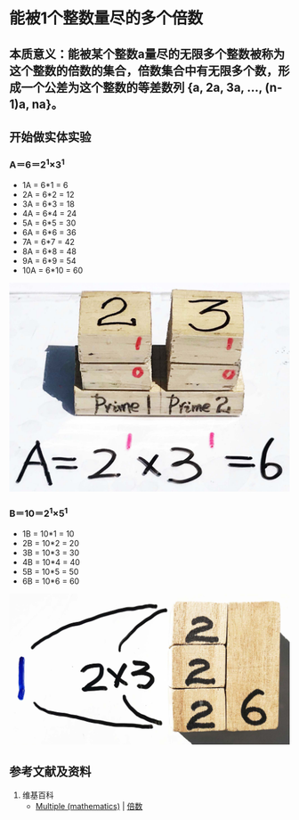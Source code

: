 # 能被1个整数量尽的多个倍数

## 本质意义：能被某个整数a量尽的无限多个整数被称为这个整数的倍数的集合，倍数集合中有无限多个数，形成一个公差为这个整数的等差数列 {a, 2a, 3a, ..., (n-1)a, na}。 

## 开始做实体实验

### A＝6＝2<sup>1</sup>×3<sup>1</sup>
- 1A = 6*1 = 6 
- 2A = 6*2 = 12 
- 3A = 6*3 = 18 
- 4A = 6*4 = 24 
- 5A = 6*5 = 30 
- 6A = 6*6 = 36 
- 7A = 6*7 = 42 
- 8A = 6*8 = 48 
- 9A = 6*9 = 54 
- 10A = 6*10 = 60 

![](/images/数论/基本数和合成数/能被1个整数量尽的多个倍数/1a1.jpg)

### B＝10＝2<sup>1</sup>×5<sup>1</sup>
- 1B = 10*1 = 10
- 2B = 10*2 = 20 
- 3B = 10*3 = 30 
- 4B = 10*4 = 40 
- 5B = 10*5 = 50 
- 6B = 10*6 = 60 

![](/images/数论/基本数和合成数/能被1个整数量尽的多个倍数/2a1.jpg)

## 参考文献及资料

1. 维基百科
	- [Multiple (mathematics)](https://en.wikipedia.org/wiki/Multiple_(mathematics)) | [倍数](https://zh.wikipedia.org/wiki/倍数) 





